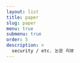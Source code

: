 ```yaml
---
layout: list
title: paper
slug: paper
menu: true
submenu: true
order: 5
description: >
  security / etc. 논문 리뷰
---
```

